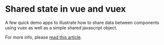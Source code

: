 # Shared state in vue and vuex

A few quick demo apps to illustrate how to share data between components using vuex as well as a simple shared javascript object.

For more info, please [read this article](https://benjaminlistwon.com/blog/shared-state-in-vue-and-vuex).


